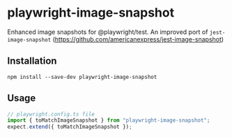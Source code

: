 # playwright-image-snapshot

Enhanced image snapshots for @playwright/test. An improved port of `jest-image-snapshot` (https://github.com/americanexpress/jest-image-snapshot)

## Installation

`npm install --save-dev playwright-image-snapshot`

## Usage

```ts
// playwright.config.ts file
import { toMatchImageSnapshot } from "playwright-image-snapshot";
expect.extend({ toMatchImageSnapshot });
```
